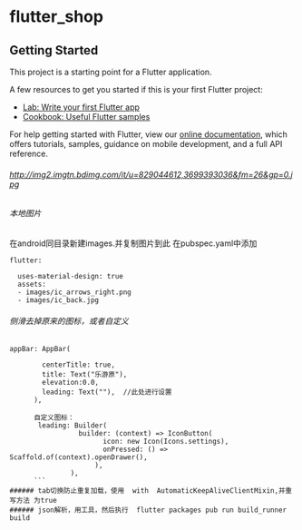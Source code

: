 # flutter_shop



## Getting Started

This project is a starting point for a Flutter application.

A few resources to get you started if this is your first Flutter project:

- [Lab: Write your first Flutter app](https://flutter.dev/docs/get-started/codelab)
- [Cookbook: Useful Flutter samples](https://flutter.dev/docs/cookbook)

For help getting started with Flutter, view our 
[online documentation](https://flutter.dev/docs), which offers tutorials, 
samples, guidance on mobile development, and a full API reference.
###### http://img2.imgtn.bdimg.com/it/u=829044612,3699393036&fm=26&gp=0.jpg
###### 本地图片
在android同目录新建images.并复制图片到此
在pubspec.yaml中添加
```
flutter:

  uses-material-design: true
  assets:
  - images/ic_arrows_right.png
  - images/ic_back.jpg
```
###### 侧滑去掉原来的图标，或者自定义
```
appBar: AppBar(

        centerTitle: true,
        title: Text("乐游原"),
        elevation:0.0,
        leading: Text(""),  //此处进行设置
      ),

      自定义图标：
       leading: Builder(
                 builder: (context) => IconButton(
                       icon: new Icon(Icons.settings),
                       onPressed: () => Scaffold.of(context).openDrawer(),
                     ),
               ),
      ```
###### tab切换防止重复加载，使用  with  AutomaticKeepAliveClientMixin,并重写方法 为true
###### json解析，用工具，然后执行  flutter packages pub run build_runner build